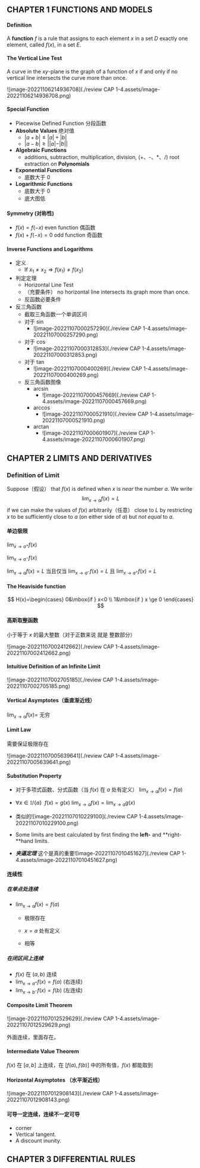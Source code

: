 ## CHAPTER 1 FUNCTIONS AND MODELS

#### Definition

A **function** $f$ is a rule that assigns to each element $x$ in a set $D$ exactly one element, called $f(x)$, in a set $E$.

#### The Vertical Line Test

A curve in the $xy$-plane is the graph of a function of *x* if and only if no vertical line intersects the curve more than once.

![image-20221106214936708](./review CAP 1-4.assets/image-20221106214936708.png)

#### Special Function
- Piecewise Defined Function 分段函数
- **Absolute Values** 绝对值
  - $|a+b|\le|a|+|b|$
  - $|a-b|\ge||a|-|b||$
- **Algebraic Functions** 
  - additions, subtraction, multiplication, division, (+、-、*、/) root extraction on **Polynomials**
- **Exponential Functions**
  - 底数大于 0
- **Logarithmic Functions**
  - 底数大于 0
  - 底大图低

#### **Symmetry** (对称性)

- $f(x)=f(-x)$ even function 偶函数
- $f(x)+f(-x)=0$ odd function 奇函数

#### Inverse Functions and Logarithms

- 定义
  - If $x_1\not=x_2 \Rightarrow f(x_1)\not=f(x_2)$
- 判定定理
  - Horizontal Line Test
  - （充要条件） no horizontal line intersects its graph more than once.
  - 反函数必要条件
- 反三角函数
  - 截取三角函数一个单调区间
  - 对于 $\sin$
    - ![image-20221107000257290](./review CAP 1-4.assets/image-20221107000257290.png)
  - 对于 $\cos$
    - ![image-20221107000312853](./review CAP 1-4.assets/image-20221107000312853.png)
  - 对于 $\tan$
    - ![image-20221107000400269](./review CAP 1-4.assets/image-20221107000400269.png)
  - 反三角函数图像
    - $\arcsin$
      - ![image-20221107000457669](./review CAP 1-4.assets/image-20221107000457669.png)
    - $\arccos$
      - ![image-20221107000521910](./review CAP 1-4.assets/image-20221107000521910.png)
    - $\arctan$
      - ![image-20221107000601907](./review CAP 1-4.assets/image-20221107000601907.png)

## CHAPTER 2 LIMITS AND DERIVATIVES

### Definition of Limit

Suppose（假设） that $f(x)$ is defined when $x$ is *near* the number $a$. We write
$$
\lim_{x\to a}f(x)=L
$$
if we can make the values of $f(x)$ arbitrarily（任意） close to $L$ by restricting $x$ to be sufficiently close to $a$ (on either side of $a$) but *not equal* to $a$.

#### 单边极限

$\lim_{x\to a^+}f(x)$

$\lim_{x\to a^-}f(x)$

$\lim_{x\to a}f(x)=L$ 当且仅当 $\lim_{x\to a^-}f(x)=L$ 且 $\lim_{x\to a^+}f(x)=L$

#### The Heaviside function

$$
H(x)=\begin{cases}
0&\mbox{if } x<0 \\
1&\mbox{if } x \ge 0
\end{cases}
$$

#### 高斯取整函数

小于等于 $x$ 的最大整数（对于正数来说 就是 整数部分）

![image-20221107002412662](./review CAP 1-4.assets/image-20221107002412662.png)

#### **Intuitive Definition of an Infinite Limit**

![image-20221107002705185](./review CAP 1-4.assets/image-20221107002705185.png)

#### **Vertical Asymptotes**（垂直渐近线）

$\lim_{x\to a}f(x)=$ 无穷

#### Limit Law

需要保证极限存在

![image-20221107005639641](./review CAP 1-4.assets/image-20221107005639641.png)

#### Substitution Property

- 对于多项式函数、分式函数（当 $f(x)$ 在 $a$ 处有定义） $\lim_{x \to a}f(x)=f(a)$



- $\forall x \in \mathbb{I}/\{a\}\ \ f(x)=g(x)$  $\lim_{x \to a}f(x)=\lim_{x \to a}g(x)$

- 类似的![image-20221107010229100](./review CAP 1-4.assets/image-20221107010229100.png)



- Some limits are best calculated by first finding the **left-** and **right-**hand limits.
- ***夹逼定理*** 这个是真的重要![image-20221107010451627](./review CAP 1-4.assets/image-20221107010451627.png)

#### 连续性	

##### 在单点处连续

- $\lim_{x \to a}f(x)=f(a)$

  - 极限存在

  - $x=a$ 处有定义

  - 相等

##### 在闭区间上连续

- $f(x)$ 在 $(a, b)$ 连续
- $\lim_{x \to a^+}f(x)=f(a)$ (右连续)
- $\lim_{x \to b^-}f(x)=f(b)$  (左连续)

#### **Composite Limit Theorem**

![image-20221107012529629](./review CAP 1-4.assets/image-20221107012529629.png)

外面连续，里面存在。

#### **Intermediate Value Theorem**

$f(x)$ 在 $[a, b]$ 上连续，在 $[f(a), f(b)]$ 中的所有值，$f(x)$ 都能取到

#### **Horizontal Asymptotes** （水平渐近线）

![image-20221107012908143](./review CAP 1-4.assets/image-20221107012908143.png)

#### 可导一定连续，连续不一定可导

- corner
- Vertical tangent.
- A discount inunity.

## **CHAPTER 3 DIFFERENTIAL RULES**

